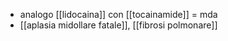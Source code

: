 - analogo [[lidocaina]] con [[tocainamide]] = mda
- [[aplasia midollare fatale]], [[fibrosi polmonare]]